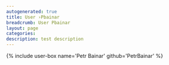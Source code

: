 ```yaml
---
autogenerated: true
title: User ›Pbainar
breadcrumb: User Pbainar
layout: page
categories: 
description: test description
---
```


{% include user-box name='Petr Bainar' github='PetrBainar' %}
